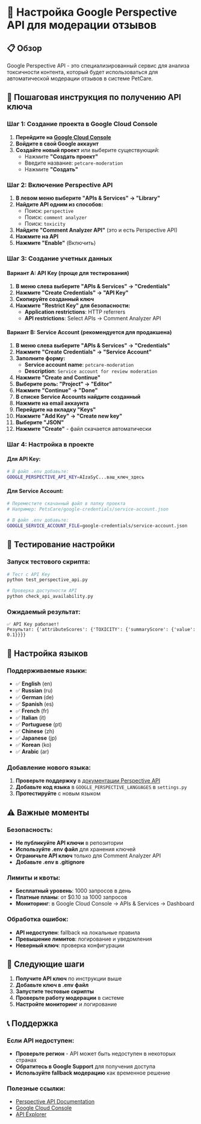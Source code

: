 # 🎯 Настройка Google Perspective API для модерации отзывов

## 📋 Обзор

Google Perspective API - это специализированный сервис для анализа токсичности контента, который будет использоваться для автоматической модерации отзывов в системе PetCare.

## 🚀 Пошаговая инструкция по получению API ключа

### Шаг 1: Создание проекта в Google Cloud Console

1. **Перейдите на [Google Cloud Console](https://console.cloud.google.com/)**
2. **Войдите в свой Google аккаунт**
3. **Создайте новый проект** или выберите существующий:
   - Нажмите **"Создать проект"**
   - Введите название: `petcare-moderation`
   - Нажмите **"Создать"**

### Шаг 2: Включение Perspective API

1. **В левом меню выберите "APIs & Services" → "Library"**
2. **Найдите API одним из способов:**
   - Поиск: `perspective`
   - Поиск: `comment analyzer`
   - Поиск: `toxicity`
3. **Найдите "Comment Analyzer API"** (это и есть Perspective API)
4. **Нажмите на API**
5. **Нажмите "Enable"** (Включить)

### Шаг 3: Создание учетных данных

#### Вариант A: API Key (проще для тестирования)

1. **В меню слева выберите "APIs & Services" → "Credentials"**
2. **Нажмите "Create Credentials" → "API Key"**
3. **Скопируйте созданный ключ**
4. **Нажмите "Restrict Key" для безопасности:**
   - **Application restrictions**: HTTP referrers
   - **API restrictions**: Select APIs → Comment Analyzer API

#### Вариант B: Service Account (рекомендуется для продакшена)

1. **В меню слева выберите "APIs & Services" → "Credentials"**
2. **Нажмите "Create Credentials" → "Service Account"**
3. **Заполните форму:**
   - **Service account name**: `petcare-moderation`
   - **Description**: `Service account for review moderation`
4. **Нажмите "Create and Continue"**
5. **Выберите роль: "Project" → "Editor"**
6. **Нажмите "Continue" → "Done"**
7. **В списке Service Accounts найдите созданный**
8. **Нажмите на email аккаунта**
9. **Перейдите на вкладку "Keys"**
10. **Нажмите "Add Key" → "Create new key"**
11. **Выберите "JSON"**
12. **Нажмите "Create"** - файл скачается автоматически

### Шаг 4: Настройка в проекте

#### Для API Key:
```bash
# В файл .env добавьте:
GOOGLE_PERSPECTIVE_API_KEY=AIzaSyC...ваш_ключ_здесь
```

#### Для Service Account:
```bash
# Переместите скачанный файл в папку проекта
# Например: PetsCare/google-credentials/service-account.json

# В файл .env добавьте:
GOOGLE_SERVICE_ACCOUNT_FILE=google-credentials/service-account.json
```

## 🧪 Тестирование настройки

### Запуск тестового скрипта:
```bash
# Тест с API Key
python test_perspective_api.py

# Проверка доступности API
python check_api_availability.py
```

### Ожидаемый результат:
```
✅ API Key работает!
Результат: {'attributeScores': {'TOXICITY': {'summaryScore': {'value': 0.1}}}}
```

## 🔧 Настройка языков

### Поддерживаемые языки:
- ✅ **English** (en)
- ✅ **Russian** (ru)
- ✅ **German** (de)
- ✅ **Spanish** (es)
- ✅ **French** (fr)
- ✅ **Italian** (it)
- ✅ **Portuguese** (pt)
- ✅ **Chinese** (zh)
- ✅ **Japanese** (jp)
- ✅ **Korean** (ko)
- ✅ **Arabic** (ar)

### Добавление нового языка:
1. **Проверьте поддержку** в [документации Perspective API](https://developers.perspectiveapi.com/s/docs-supported-languages)
2. **Добавьте код языка** в `GOOGLE_PERSPECTIVE_LANGUAGES` в `settings.py`
3. **Протестируйте** с новым языком

## ⚠️ Важные моменты

### Безопасность:
- **Не публикуйте API ключи** в репозитории
- **Используйте .env файл** для хранения ключей
- **Ограничьте API ключ** только для Comment Analyzer API
- **Добавьте .env в .gitignore**

### Лимиты и квоты:
- **Бесплатный уровень**: 1000 запросов в день
- **Платные планы**: от $0.10 за 1000 запросов
- **Мониторинг**: в Google Cloud Console → APIs & Services → Dashboard

### Обработка ошибок:
- **API недоступен**: fallback на локальные правила
- **Превышение лимитов**: логирование и уведомления
- **Неверный ключ**: проверка конфигурации

## 🎯 Следующие шаги

1. **Получите API ключ** по инструкции выше
2. **Добавьте ключ в .env файл**
3. **Запустите тестовые скрипты**
4. **Проверьте работу модерации** в системе
5. **Настройте мониторинг** и логирование

## 📞 Поддержка

### Если API недоступен:
- **Проверьте регион** - API может быть недоступен в некоторых странах
- **Обратитесь в Google Support** для получения доступа
- **Используйте fallback модерацию** как временное решение

### Полезные ссылки:
- [Perspective API Documentation](https://developers.perspectiveapi.com/)
- [Google Cloud Console](https://console.cloud.google.com/)
- [API Explorer](https://developers.google.com/apis-explorer/#p/commentanalyzer/v1alpha1/) 